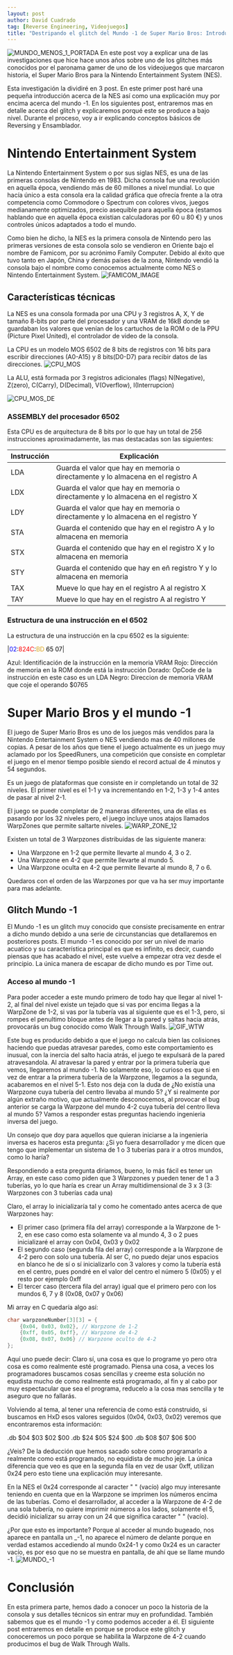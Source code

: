 ```yaml
---
layout: post
author: David Cuadrado
tag: [Reverse Engineering, Videojuegos]
title: "Destripando el glitch del Mundo -1 de Super Mario Bros: Introducción, Hardware de la NES y conociendo el Glitch a alto nivel"
---
```


![MUNDO_MENOS_1_PORTADA](https://davidc96.github.io/assets/images/posts/DSMB/Introduccion/Mundo361Portada.jpg?style=centerme)
En este post voy a explicar una de las investigaciones que hice hace unos años sobre uno de los glitches más conocidos por el paronama gamer de uno de los videojuegos que marcaron historia, el Super Mario Bros para la Nintendo Entertainment System (NES).

Esta investigación la dividiré en 3 post. En este primer post haré una pequeña introducción acerca de la NES así como una explicación muy por encima acerca del mundo -1. En los siguientes post, entraremos mas en detalle acerca del glitch y explicaremos porqué este se produce a bajo nivel. Durante el proceso, voy a ir explicando conceptos básicos de Reversing y Ensamblador.

# Nintendo Entertainment System
La Nintendo Entertainment System o por sus siglas NES, es una de las primeras consolas de Nintendo en 1983. Dicha consola fue una revolución en aquella época, vendiendo más de 60 millones a nivel mundial. Lo que hacía único a esta consola era la calidad gráfica que ofrecía frente a la otra competencia  como Commodore o Spectrum con colores vivos, juegos medianamente optimizados, precio asequible para aquella época (estamos hablando que en aquella época existian calculadoras por 60 u 80 €) y unos controles únicos adaptados a todo el mundo.

Como bien he dicho, la NES es la primera consola de Nintendo pero las primeras versiones de esta consola solo se vendieron en Oriente bajo el nombre de Famicom, por su acrónimo Family Computer. Debido al éxito que tuvo tanto en Japón, China y demás países de la zona, Nintendo vendió la consola bajo el nombre como conocemos actualmente como NES o Nintendo Entertainment System.
![FAMICOM_IMAGE](https://davidc96.github.io/assets/images/posts/DSMB/Introduccion/Famicom.jpg?style=centerme)

## Características técnicas

La NES es una consola formada por una CPU y 3 registros A, X, Y de tamaño 8-bits por parte del procesador y una VRAM de 16kB donde se guardaban los valores que venían de los cartuchos de la ROM o de la PPU (Picture Pixel United), el controlador de video de la consola.

La CPU es un modelo MOS 6502 de 8 bits de registros con 16 bits para escribir direcciones (A0-A15) y 8 bits(D0-D7) para recibir datos de las direcciones.
![CPU_MOS](https://davidc96.github.io/assets/images/posts/DSMB/Introduccion/NESCPU.jpg?style=centerme)

La ALU, está formada por 3 registros adicionales (flags) N(Negative), Z(zero), C(Carry), D(Decimal), V(Overflow), I(Interrupcion)

![CPU_MOS_DE](https://davidc96.github.io/assets/images/posts/DSMB/Introduccion/NESCPUDiagram.jpg?style=centerme)

### ASSEMBLY del procesador 6502

Esta CPU es de arquitectura de 8 bits por lo que hay un total de 256 instrucciones aproximadamente, las mas destacadas son las siguientes:

|Instrucción| Explicación                                                                          |
|:----------|--------------------------------------------------------------------------------------|
|LDA        | Guarda el valor que hay en memoria o directamente y lo almacena en el registro A     |
|LDX        | Guarda el valor que hay en memoria o directamente y lo almacena en el registro X     |
|LDY        | Guarda el valor que hay en memoria o directamente y lo almacena en el registro Y     |
|STA        | Guarda el contenido que hay en el registro A y lo almacena en memoria                |
|STX        | Guarda el contenido que hay en el registro X y lo almacena en memoria                |
|STY        | Guarda el contenido que hay en eñ registro Y y lo almacena en memoria                |
|TAX        | Mueve lo que hay en el registro A al registro X                                      |
|TAY        | Mueve lo que hay en el registro A al registro Y                                      |

### Estructura de una instrucción en el 6502

La estructura de una instrucción en la cpu 6502 es la siguiente:

|<span style="color:blue">02</span>:<span style="color:red">824C</span>:<span style="color:GoldenRod">BD</span> <span style="color:black">65 07</span>|

Azul: Identificación de la instrucción en la memoria VRAM
Rojo: Dirección de memoria en la ROM donde está la instrucción
Dorado: OpCode de la instrucción en este caso es un LDA
Negro: Direccion de memoria VRAM que coje el operando $0765

# Super Mario Bros y el mundo -1

El juego de Super Mario Bros es uno de los juegos más vendidos para la Nintendo Entertainment System o NES vendiendo mas de 40 millones de copias. A pesar de los años que tiene el juego actualmente es un juego muy aclamado por los SpeedRuners, una competición que consiste en completar el juego en el menor tiempo posible siendo el record actual de 4 minutos y 54 segundos.

Es un juego de plataformas que consiste en ir completando un total de 32 niveles. El primer nivel es el 1-1 y va incrementando en 1-2, 1-3 y 1-4 antes de pasar al nivel 2-1.

El juego se puede completar de 2 maneras diferentes, una de ellas es pasando por los 32 niveles pero, el juego incluye unos atajos llamados WarpZones que permite saltarte niveles.
![WARP_ZONE_12](https://davidc96.github.io/assets/images/posts/DSMB/Introduccion/WarpZone12.jpg?style=centerme)

Existen un total de 3 Warpzones distribuidas de las siguiente manera:
* Una Warpzone en 1-2 que permite llevarte al mundo 4, 3 o 2.
* Una Warpzone en 4-2 que permite llevarte al mundo 5.
* Una Warpzone oculta en 4-2 que permite llevarte al mundo 8, 7 o 6.

Quedaros con el orden de las Warpzones por que va ha ser muy importante para mas adelante.

## Glitch Mundo -1

El Mundo -1 es un glitch muy conocido que consiste precisamente en entrar a dicho mundo debido a una serie de circunstancias que detallaremos en posteriores posts. El mundo -1 es conocido por ser un nivel de mario acuatico y su característica principal es que es infinito, es decir, cuando piensas que has acabado el nivel, este vuelve a empezar otra vez desde el principio. La única manera de escapar de dicho mundo es por Time out.

### Acceso al mundo -1

Para poder acceder a este mundo primero de todo hay que llegar al nivel 1-2, al final del nivel existe un tejado que si vas por encima llegas a la WarpZone de 1-2, si vas por la tubería vas al siguiente que es el 1-3, pero, si rompes el penultimo bloque antes de llegar a la pared y saltas hacia atrás, provocarás un bug conocido como Walk Through Walls.
![GIF_WTW](https://davidc96.github.io/assets/images/posts/DSMB/Introduccion/WTWGif.gif?style=centerme)

Este bug es producido debido a que el juego no calcula bien las colisiones haciendo que puedas atravesar paredes, como este comportamiento es inusual, con la inercia del salto hacia atrás, el juego te expulsará de la pared atravesandola. Al atravesar la pared y entrar por la primera tubería que vemos, llegaremos al mundo -1. No solamente eso, lo curioso es que si en vez de entrar a la primera tubería de la Warpzone, llegamos a la segunda, acabaremos en el nivel 5-1. Esto nos deja con la duda de ¿No existía una Warpzone cuya tubería del centro llevaba al mundo 5? ¿Y si realmente por algún extraño motivo, que actualmente desconocemos, al provocar el bug anterior se carga la Warpzone del mundo 4-2 cuya tubería del centro lleva al mundo 5? Vamos a responder estas preguntas haciendo ingenieria inversa del juego.

Un consejo que doy para aquellos que quieran iniciarse a la ingenieria inversa es haceros esta pregunta: ¿Si yo fuera desarrollador y me dicen que tengo que implementar un sistema de 1 o 3 tuberías para ir a otros mundos, como lo haría?

Respondiendo a esta pregunta diriamos, bueno, lo más fácil es tener un Array, en este caso como piden que 3 Warpzones y pueden tener de 1 a 3 tuberías, yo lo que haría es crear un Array multidimensional de 3 x 3 (3: Warpzones con 3 tuberías cada una)

Claro, el array lo inicializaría tal y como he comentado antes acerca de que Warpzones hay:
* El primer caso (primera fila del array) corresponde a la Warpzone de 1-2, en ese caso como esta solamente va al mundo 4, 3 o 2 pues inicializaré el array con 0x04, 0x03 y 0x02
* El segundo caso (segunda fila del array) corresponde a la Warpzone de 4-2 pero con solo una tubería. Al ser C, no puedo dejar unos espacios en blanco he de sí o sí inicializarlo con 3 valores y como la tubería está en el centro, pues pondré en el valor del centro el número 5 (0x05) y el resto por ejemplo 0xff
* El tercer caso (tercera fila del array) igual que el primero pero con los mundos 6, 7 y 8 (0x08, 0x07 y 0x06)

Mi array en C quedaría algo así:

```c
char warpzoneNumber[3][3] = {
    {0x04, 0x03, 0x02}, // Warpzone de 1-2
    {0xff, 0x05, 0xff}, // Warpzone de 4-2
    {0x08, 0x07, 0x06} // Warpzone oculto de 4-2
};
```
Aquí uno puede decir: Claro sí, una cosa es que lo programe yo pero otra cosa es como realmente esté programado. Piensa una cosa, a veces los programadores buscamos cosas sencillas y creeme esta solución no equdista mucho de como realmente está programado, al fin y al cabo por muy espectacular que sea el programa, reducelo a la cosa mas sencilla y te aseguro que no fallarás.

Volviendo al tema, al tener una referencia de como está construido, si buscamos en HxD esos valores seguidos (0x04, 0x03, 0x02) veremos que encontraremos esta información:

.db $04 $03 $02 $00
.db $24 $05 $24 $00
.db $08 $07 $06 $00

¿Veis? De la deducción que hemos sacado sobre como programarlo a realmente como está programado, no equidista de mucho jeje.
La única diferencia que veo es que en la segunda fila en vez de usar 0xff, utilizan 0x24 pero esto tiene una explicación muy interesante.

En la NES el 0x24 corresponde al caracter " " (vacío) algo muy interesante teniendo en cuenta que en la Warpzone se imprimen los números encima de las tuberías. Como el desarrollador, al acceder a la Warpzone de 4-2 de una sola tubería, no quiere imprimir números a los lados, solamente el 5, decidió inicializar su array con un 24 que significa caracter " " (vacío). 

¿Por que esto es importante? Porque al acceder al mundo bugeado, nos aparece en pantalla un _-1, no aparece el número de delante porque en verdad estamos accediendo al mundo 0x24-1 y como 0x24 es un caracter vacío, es por eso que no se muestra en pantalla, de ahí que se llame mundo -1.
![MUNDO_-1](https://davidc96.github.io/assets/images/posts/DSMB/Introduccion/Mundo261.jpg?style=centerme)

# Conclusión

En esta primera parte, hemos dado a conocer un poco la historia de la consola y sus detalles técnicos sin entrar muy en profundidad. También sabemos que es el mundo -1 y como podemos acceder a él. El siguiente post entraremos en detalle en porque se produce este glitch y conoceremos un poco porque se habilita la Warpzone de 4-2 cuando producimos el bug de Walk Through Walls.

